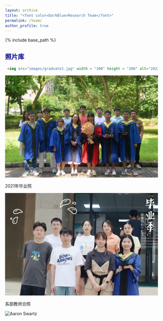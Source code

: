 ```yaml
---
layout: archive
title: "<font color=DarkBlue>Research Team</font>"
permalink: /team/
author_profile: true
---
```


{% include base_path %}



## <font color=DarkBlue>照片库</font>

```html
 <img src="images/graduate1.jpg" width = "300" height = "200" alt="2022年毕业照" align=center />2022年毕业照
```

![Aaron Swartz](https://raw.githubusercontent.com/lixw777/lixw777.github.io/master/images/graduate1.jpg)

2021年毕业照

![Aaron Swartz](https://raw.githubusercontent.com/lixw777/lixw777.github.io/master/images/graduate2.jpg)

系部教师合照

![Aaron Swartz](https://raw.githubusercontent.com/lixw777/lixw777.github.io/master/images/xibu.jpg)

